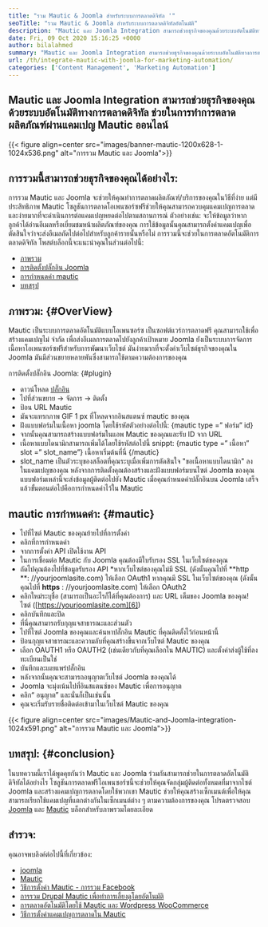 ```yaml
---
title: "รวม Mautic & Joomla สำหรับระบบการตลาดดิจิทัล '" 
seoTitle: "รวม Mautic & Joomla สำหรับระบบการตลาดดิจิทัลอัตโนมัติ" 
description: "Mautic และ Joomla Integration สามารถช่วยธุรกิจของคุณด้วยระบบอัตโนมัติทางการตลาดดิจิทัล ช่วยในการทำการตลาดผลิตภัณฑ์ผ่านแคมเปญ Mautic" 
date: Fri, 09 Oct 2020 15:16:25 +0000
author: bilalahmed
summary: "Mautic และ Joomla Integration สามารถช่วยธุรกิจของคุณด้วยระบบอัตโนมัติทางการตลาดดิจิทัล ช่วยในการทำการตลาดผลิตภัณฑ์ผ่านแคมเปญ Mautic ออนไลน์" 
url: /th/integrate-mautic-with-joomla-for-marketing-automation/
categories: ['Content Management', 'Marketing Automation']
---
```


## Mautic และ Joomla Integration สามารถช่วยธุรกิจของคุณด้วยระบบอัตโนมัติทางการตลาดดิจิทัล ช่วยในการทำการตลาดผลิตภัณฑ์ผ่านแคมเปญ Mautic ออนไลน์

{{< figure align=center src="images/banner-mautic-1200x628-1-1024x536.png" alt="การรวม Mautic และ Joomla">}}


## การรวมนี้สามารถช่วยธุรกิจของคุณได้อย่างไร:
การรวม Mautic และ Joomla จะช่วยให้คุณทำการตลาดผลิตภัณฑ์/บริการของคุณในวิธีที่ง่าย แต่มีประสิทธิภาพ Mautic โซลูชันการตลาดโอเพนซอร์ซฟรีช่วยให้คุณสามารถควบคุมแคมเปญการตลาดและง่ายมากที่จะดำเนินการต่อแคมเปญหยดต่อไปตามสถานการณ์ ตัวอย่างเช่น: จะให้ข้อมูลว่าหากลูกค้าได้อ่านอีเมลหรือเยี่ยมชมหน้าผลิตภัณฑ์ของคุณ การใช้ข้อมูลนั้นคุณสามารถตั้งค่าแคมเปญเพื่อตัดสินใจว่าจะส่งอีเมลถัดไปต่อไปสำหรับลูกค้ารายนั้นหรือไม่ การรวมนี้จะช่วยในการตลาดอัตโนมัติการตลาดดิจิทัล โพสต์บล็อกนี้จะแนะนำคุณในส่วนต่อไปนี้:
  * [ภาพรวม][1]
  * [การติดตั้งปลั๊กอิน Joomla][2]
  * [การกำหนดค่า mautic][3]
  * [บทสรุป][4]

## ภาพรวม:   {#OverView}
Mautic เป็นระบบการตลาดอัตโนมัติแบบโอเพนซอร์ซ เป็นซอฟต์แวร์การตลาดฟรี คุณสามารถใช้เพื่อสร้างแคมเปญไม่ จำกัด เพื่อส่งอีเมลการตลาดไปยังลูกค้าเป้าหมาย
Joomla ยังเป็นระบบการจัดการเนื้อหาโอเพนซอร์ซฟรีสำหรับการพัฒนาเว็บไซต์ มันง่ายมากที่จะตั้งค่าเว็บไซต์ธุรกิจของคุณใน Joomla มันมีส่วนขยายหลายพันซึ่งสามารถใช้ตามความต้องการของคุณ

การติดตั้งปลั๊กอิน Joomla:  {#plugin}
  * ดาวน์โหลด [ปลั๊กอิน][5]
  * ไปที่ส่วนขยาย -> จัดการ -> ติดตั้ง
  * ป้อน URL Mautic
  * มันจะแทรกภาพ GIF 1 px ที่โหลดจากอินสแตนซ์ mautic ของคุณ
  * ฝังแบบฟอร์มในเนื้อหา joomla โดยใช้รหัสตัวอย่างต่อไปนี้: {mautic type =” ฟอร์ม” id}
  * จากนั้นคุณสามารถสร้างแบบฟอร์มในแอพ Mautic ของคุณและรับ ID จาก URL
  * เนื้อหาแบบไดนามิกสามารถเพิ่มได้โดยใช้รหัสต่อไปนี้ snippt: {mautic type =” เนื้อหา” slot =” slot_name”} เนื้อหาเริ่มต้นที่นี่ {/mautic}
  * slot_name เป็นตัวระบุของสล็อตที่คุณระบุเมื่อเพิ่มการตัดสินใจ "ขอเนื้อหาแบบไดนามิก" ลงในแคมเปญของคุณ
หลังจากการติดตั้งคุณต้องสร้างและฝังแบบฟอร์มบนไซต์ Joomla ของคุณ แบบฟอร์มเหล่านี้จะส่งข้อมูลผู้ติดต่อไปยัง Mautic เมื่อคุณกำหนดค่าปลั๊กอินบน Joomla เสร็จแล้วขั้นตอนต่อไปคือการกำหนดค่าไว้ใน Mautic

## mautic การกำหนดค่า:   {#mautic}
  * ไปที่ไซต์ Mautic ของคุณย้ายไปที่การตั้งค่า
  * คลิกที่การกำหนดค่า
  * จากการตั้งค่า API เปิดใช้งาน API
  * ในการเชื่อมต่อ Mautic กับ Joomla คุณต้องมีใบรับรอง SSL ในเว็บไซต์ของคุณ
  * ถัดไปคุณต้องไปที่ข้อมูลรับรอง API
  *หากเว็บไซต์ของคุณไม่มี SSL (ดังนั้นคุณไปที่ **http **: //yourjoomlasite.com) ให้เลือก OAuth1 หากคุณมี SSL ในเว็บไซต์ของคุณ (ดังนั้นคุณไปที่  **https**  : //yourjoomlasite.com) ให้เลือก OAuth2
  * คลิกใหม่ระบุชื่อ (สามารถเป็นอะไรก็ได้ที่คุณต้องการ) และ URL เต็มของ Joomla ของคุณ! ไซต์ ([https://yourjoomlasite.com][6])
  * คลิกบันทึกและปิด
  * ที่นี่คุณสามารถรับกุญแจสาธารณะและส่วนตัว
  * ไปที่ไซต์ Joomla ของคุณและค้นหาปลั๊กอิน Mautic ที่คุณติดตั้งไว้ก่อนหน้านี้
  * ป้อนกุญแจสาธารณะและความลับที่คุณสร้างขึ้นจากเว็บไซต์ Mautic ของคุณ
  * เลือก OAUTH1 หรือ OAUTH2 (เช่นเดียวกับที่คุณเลือกใน MAUTIC) และตั้งค่าส่งผู้ใช้ที่ลงทะเบียนเป็นใช่
  * บันทึกและเผยแพร่ปลั๊กอิน
  * หลังจากนั้นคุณจะสามารถอนุญาตเว็บไซต์ Joomla ของคุณได้
  * Joomla จะมุ่งเน้นไปที่อินสแตนซ์ของ Mautic เพื่อการอนุญาต
  * คลิก“ อนุญาต” และนั่นก็เป็นเช่นนั้น
  * คุณจะเริ่มรับรายชื่อติดต่อเข้ามาในเว็บไซต์ Mautic ของคุณ

{{< figure align=center src="images/Mautic-and-Joomla-integration-1024x591.png" alt="การรวม Mautic และ Joomla">}}


## บทสรุป:   {#conclusion}
ในบทความนี้เราได้พูดคุยกันว่า Mautic และ Joomla ร่วมกันสามารถช่วยในการตลาดอัตโนมัติดิจิทัลได้อย่างไร โซลูชันการตลาดฟรีโอเพนซอร์ซนี้จะช่วยให้คุณจัดกลุ่มผู้ติดต่อทั้งหมดที่มาจากไซต์ Joomla และสร้างแคมเปญการตลาดโดยใช้พวกเขา Mautic ช่วยให้คุณสร้างเซ็กเมนต์เพื่อให้คุณสามารถเรียกใช้แคมเปญที่แตกต่างกันในเซ็กเมนต์ต่าง ๆ ตามความต้องการของคุณ โปรดตรวจสอบ [Joomla][7] และ [Mautic][8] บล็อกสำหรับภาพรวมโดยละเอียด

## สำรวจ:
คุณอาจพบลิงค์ต่อไปนี้ที่เกี่ยวข้อง:
  * [joomla][7]
  * [Mautic][8]
  * [วิธีการตั้งค่า Mautic - การรวม Facebook][9]
  * [การรวม Drupal Mautic เพื่อทำการเลี้ยงดูโดยอัตโนมัติ][10]
  * [การตลาดอัตโนมัติโดยใช้ Mautic และ Wordpress WooCommerce][11]
  * [วิธีการตั้งค่าแคมเปญการตลาดใน Mautic][12]

  
[1]: #overview
[2]: #plugin
[3]: #mautic
[4]: #conclusion
[5]: https://href.li/?https://extensions.joomla.org/extension/mautic/
[6]: https://href.li/?https://yourjoomlasite.com
[7]: https://products.containerize.com/content-management/joomla
[8]: https://products.containerize.com/marketing-automation/mautic
[9]: https://blog.containerize.com/marketing-automation/how-to-setup-mautic-facebook-integration/
[10]: https://blog.containerize.com/content-management/drupal-tutorial-automate-lead-growth-with-drupal-mautic/
[11]: https://blog.containerize.com/blogging/marketing-automation-using-mautic-and-wordpress-woocommerce/
[12]: https://blog.containerize.com/marketing-automation/how-to-setup-marketing-campaigns-using-mautic-campaign-builder/
